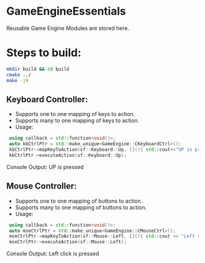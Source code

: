 # GameEngineEssentials
Reusable Game Engine Modules are stored here. 

# Steps to build:

```bash
mkdir build && cd build
cmake ../
make -j8
```

## Keyboard Controller:
* Supports one to one mapping of keys to action.
* Supports many to one mapping of keys to action.
* Usage: 
```cpp
 using callback = std::function<void()>;
 auto kbCtrlPtr = std::make_unique<GameEngine::CKeyboardCtrl>();
 kbCtrlPtr->mapKeyToAction(sf::Keyboard::Up, [](){ std::cout<<"UP is pressed"<<std::endl; });
 kbCtrlPtr->executeAction(sf::Keyboard::Up); 
```
 Console Output: UP is pressed

 ## Mouse Controller:
* Supports one to one mapping of buttons to action.
* Supports many to one mapping of buttons to action.
* Usage: 
```cpp
 using callback = std::function<void()>;
 auto mseCtrlPtr = std::make_unique<GameEngine::CMouseCtrl>();
 mseCtrlPtr->mapKeyToAction(sf::Mouse::Left, [](){ std::cout << "Left click is pressed" << std::endl; });
 mseCtrlPtr->executeAction(sf::Mouse::Left); 
```
 Console Output: Left click is pressed


